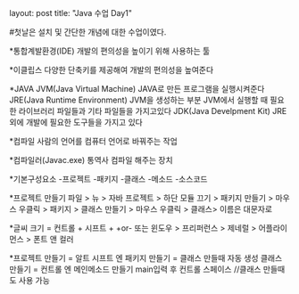 layout: post
title:  "Java 수업 Day1"

#첫날은 설치 및 간단한 개념에 대한 수업이였다.

*통합계발환경(IDE)
	개발의 편의성을 높이기 위해 사용하는 툴

*이클립스
	다양한 단축키를 제공해여 개발의 편의성을 높여준다


*JAVA
	JVM(Java Virtual Machine)
		JAVA로 만든 프로그램을 실행시켜준다
	JRE(Java Runtime Environment)
		JVM을 생성하는 부분
		JVM에서 실행할 때 필요한 라이브러리
		파일들과 기타 파일들을 가지고있다
	JDK(Java Develpment Kit)
		JRE 외에 개발에 필요한 도구들을 가지고 있다

*컴파일
	사람의 언어를 컴퓨터 언어로 바꿔주는 작업

*컴파일러(Javac.exe)
	통역사
	컴파일 해주는 장치

*기본구성요소
-프로젝트
	-패키지
		-클래스
			-메소드
				-소스코드

*프로젝트 만들기 파일 > 뉴 > 자바 프로젝트 > 하단 모듈 끄기 > 
패키지 만들기 > 마우스 우클릭 > 패키지 > 클래스 만들기 > 마우스 우클릭 > 클래스> 이름은 대문자로

*글씨 크기 = 컨트롤 + 시프트 + +or-
또는 윈도우 > 프리퍼런스 > 제네럴 > 어플라이먼스 > 폰트 앤 컬러

*프로젝트 만들기 = 알트 시프트 엔
패키지 만들기 = 클래스 만들때 자동 생성
클래스 만들기 = 컨트롤 엔
메인메소드 만들기 main입력 후 컨트롤 스페이스 //클래스 만들때도 사용 가능
